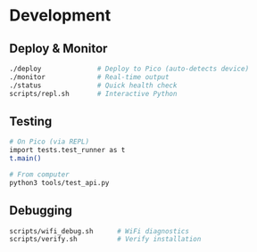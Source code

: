 # Development

## Deploy & Monitor
```bash
./deploy              # Deploy to Pico (auto-detects device)
./monitor             # Real-time output
./status              # Quick health check
scripts/repl.sh       # Interactive Python
```

## Testing
```bash
# On Pico (via REPL)
import tests.test_runner as t
t.main()

# From computer
python3 tools/test_api.py
```

## Debugging
```bash
scripts/wifi_debug.sh      # WiFi diagnostics
scripts/verify.sh          # Verify installation
```
